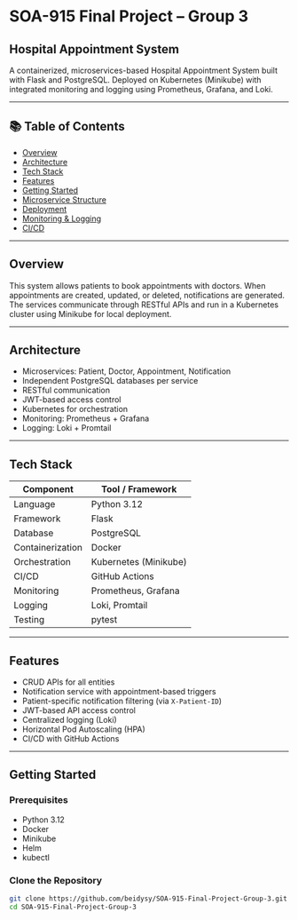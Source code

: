 # SOA-915 Final Project – Group 3  
## Hospital Appointment System

A containerized, microservices-based Hospital Appointment System built with Flask and PostgreSQL. Deployed on Kubernetes (Minikube) with integrated monitoring and logging using Prometheus, Grafana, and Loki.

---

## 📚 Table of Contents

- [Overview](#overview)  
- [Architecture](#architecture)  
- [Tech Stack](#tech-stack)  
- [Features](#features)  
- [Getting Started](#getting-started)  
- [Microservice Structure](#microservice-structure)  
- [Deployment](#deployment)  
- [Monitoring & Logging](#monitoring--logging)  
- [CI/CD](#cicd)

---

## Overview

This system allows patients to book appointments with doctors. When appointments are created, updated, or deleted, notifications are generated. The services communicate through RESTful APIs and run in a Kubernetes cluster using Minikube for local deployment.

---

## Architecture

- Microservices: Patient, Doctor, Appointment, Notification  
- Independent PostgreSQL databases per service  
- RESTful communication  
- JWT-based access control  
- Kubernetes for orchestration  
- Monitoring: Prometheus + Grafana  
- Logging: Loki + Promtail  

---

## Tech Stack

| Component        | Tool / Framework           |
|------------------|----------------------------|
| Language         | Python 3.12                |
| Framework        | Flask                      |
| Database         | PostgreSQL                 |
| Containerization | Docker                     |
| Orchestration    | Kubernetes (Minikube)      |
| CI/CD            | GitHub Actions             |
| Monitoring       | Prometheus, Grafana        |
| Logging          | Loki, Promtail             |
| Testing          | pytest                     |

---

## Features

- CRUD APIs for all entities  
- Notification service with appointment-based triggers  
- Patient-specific notification filtering (via `X-Patient-ID`)  
- JWT-based API access control  
- Centralized logging (Loki)  
- Horizontal Pod Autoscaling (HPA)  
- CI/CD with GitHub Actions  

---

## Getting Started

### Prerequisites

- Python 3.12  
- Docker  
- Minikube  
- Helm  
- kubectl  

### Clone the Repository

```bash
git clone https://github.com/beidysy/SOA-915-Final-Project-Group-3.git
cd SOA-915-Final-Project-Group-3
